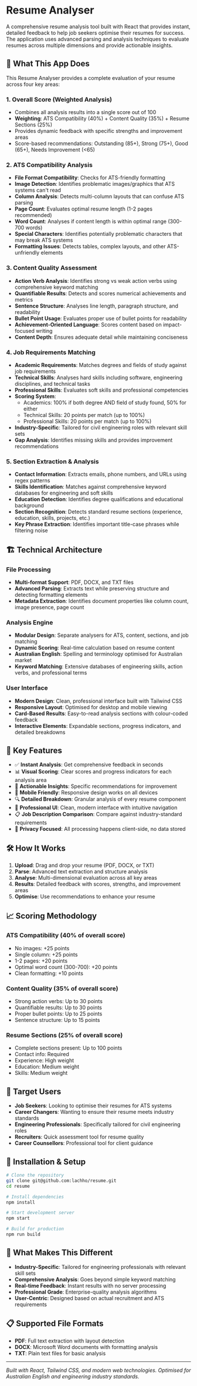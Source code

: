 # Resume Analyser

A comprehensive resume analysis tool built with React that provides instant, detailed feedback to help job seekers optimise their resumes for success. The application uses advanced parsing and analysis techniques to evaluate resumes across multiple dimensions and provide actionable insights.

## 🎯 What This App Does

This Resume Analyser provides a complete evaluation of your resume across four key areas:

### 1. **Overall Score (Weighted Analysis)**
- Combines all analysis results into a single score out of 100
- **Weighting**: ATS Compatibility (40%) + Content Quality (35%) + Resume Sections (25%)
- Provides dynamic feedback with specific strengths and improvement areas
- Score-based recommendations: Outstanding (85+), Strong (75+), Good (65+), Needs Improvement (<65)

### 2. **ATS Compatibility Analysis**
- **File Format Compatibility**: Checks for ATS-friendly formatting
- **Image Detection**: Identifies problematic images/graphics that ATS systems can't read
- **Column Analysis**: Detects multi-column layouts that can confuse ATS parsing
- **Page Count**: Evaluates optimal resume length (1-2 pages recommended)
- **Word Count**: Analyses if content length is within optimal range (300-700 words)
- **Special Characters**: Identifies potentially problematic characters that may break ATS systems
- **Formatting Issues**: Detects tables, complex layouts, and other ATS-unfriendly elements

### 3. **Content Quality Assessment**
- **Action Verb Analysis**: Identifies strong vs weak action verbs using comprehensive keyword matching
- **Quantifiable Results**: Detects and scores numerical achievements and metrics
- **Sentence Structure**: Analyses line length, paragraph structure, and readability
- **Bullet Point Usage**: Evaluates proper use of bullet points for readability
- **Achievement-Oriented Language**: Scores content based on impact-focused writing
- **Content Depth**: Ensures adequate detail while maintaining conciseness

### 4. **Job Requirements Matching**
- **Academic Requirements**: Matches degrees and fields of study against job requirements
- **Technical Skills**: Analyses hard skills including software, engineering disciplines, and technical tasks
- **Professional Skills**: Evaluates soft skills and professional competencies
- **Scoring System**: 
  - Academics: 100% if both degree AND field of study found, 50% for either
  - Technical Skills: 20 points per match (up to 100%)
  - Professional Skills: 20 points per match (up to 100%)
- **Industry-Specific**: Tailored for civil engineering roles with relevant skill sets
- **Gap Analysis**: Identifies missing skills and provides improvement recommendations

### 5. **Section Extraction & Analysis**
- **Contact Information**: Extracts emails, phone numbers, and URLs using regex patterns
- **Skills Identification**: Matches against comprehensive keyword databases for engineering and soft skills
- **Education Detection**: Identifies degree qualifications and educational background
- **Section Recognition**: Detects standard resume sections (experience, education, skills, projects, etc.)
- **Key Phrase Extraction**: Identifies important title-case phrases while filtering noise

## 🏗️ Technical Architecture

### **File Processing**
- **Multi-format Support**: PDF, DOCX, and TXT files
- **Advanced Parsing**: Extracts text while preserving structure and detecting formatting elements
- **Metadata Extraction**: Identifies document properties like column count, image presence, page count

### **Analysis Engine**
- **Modular Design**: Separate analysers for ATS, content, sections, and job matching
- **Dynamic Scoring**: Real-time calculation based on resume content
- **Australian English**: Spelling and terminology optimised for Australian market
- **Keyword Matching**: Extensive databases of engineering skills, action verbs, and professional terms

### **User Interface**
- **Modern Design**: Clean, professional interface built with Tailwind CSS
- **Responsive Layout**: Optimised for desktop and mobile viewing
- **Card-Based Results**: Easy-to-read analysis sections with colour-coded feedback
- **Interactive Elements**: Expandable sections, progress indicators, and detailed breakdowns

## 🚀 Key Features

- ✅ **Instant Analysis**: Get comprehensive feedback in seconds
- 📊 **Visual Scoring**: Clear scores and progress indicators for each analysis area
- 🎯 **Actionable Insights**: Specific recommendations for improvement
- 📱 **Mobile Friendly**: Responsive design works on all devices
- 🔍 **Detailed Breakdown**: Granular analysis of every resume component
- 🎨 **Professional UI**: Clean, modern interface with intuitive navigation
- 📋 **Job Description Comparison**: Compare against industry-standard requirements
- 🚫 **Privacy Focused**: All processing happens client-side, no data stored

## 🛠️ How It Works

1. **Upload**: Drag and drop your resume (PDF, DOCX, or TXT)
2. **Parse**: Advanced text extraction and structure analysis
3. **Analyse**: Multi-dimensional evaluation across all key areas
4. **Results**: Detailed feedback with scores, strengths, and improvement areas
5. **Optimise**: Use recommendations to enhance your resume

## 📈 Scoring Methodology

### **ATS Compatibility** (40% of overall score)
- No images: +25 points
- Single column: +25 points
- 1-2 pages: +20 points
- Optimal word count (300-700): +20 points
- Clean formatting: +10 points

### **Content Quality** (35% of overall score)
- Strong action verbs: Up to 30 points
- Quantifiable results: Up to 30 points
- Proper bullet points: Up to 25 points
- Sentence structure: Up to 15 points

### **Resume Sections** (25% of overall score)
- Complete sections present: Up to 100 points
- Contact info: Required
- Experience: High weight
- Education: Medium weight
- Skills: Medium weight

## 🎯 Target Users

- **Job Seekers**: Looking to optimise their resumes for ATS systems
- **Career Changers**: Wanting to ensure their resume meets industry standards
- **Engineering Professionals**: Specifically tailored for civil engineering roles
- **Recruiters**: Quick assessment tool for resume quality
- **Career Counsellors**: Professional tool for client guidance

## 🔧 Installation & Setup

```bash
# Clone the repository
git clone git@github.com:lachho/resume.git
cd resume

# Install dependencies
npm install

# Start development server
npm start

# Build for production
npm run build
```

## 🌟 What Makes This Different

- **Industry-Specific**: Tailored for engineering professionals with relevant skill sets
- **Comprehensive Analysis**: Goes beyond simple keyword matching
- **Real-time Feedback**: Instant results with no server processing
- **Professional Grade**: Enterprise-quality analysis algorithms
- **User-Centric**: Designed based on actual recruitment and ATS requirements

## 📋 Supported File Formats

- **PDF**: Full text extraction with layout detection
- **DOCX**: Microsoft Word documents with formatting analysis
- **TXT**: Plain text files for basic analysis

---

*Built with React, Tailwind CSS, and modern web technologies. Optimised for Australian English and engineering industry standards.*